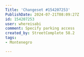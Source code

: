 ```yaml
---
Title: 'Changeset #154207253'
PublishDate: 2024-07-21T08:09:27Z
id: 154207253
user: whereisabi
comment: Specify parking access
created_by: StreetComplete 58.2
tags:
- Montenegro

---
```

